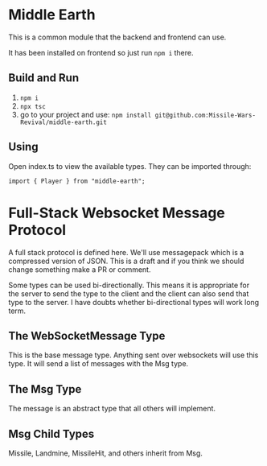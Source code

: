 # Middle Earth
This is a common module that the backend and frontend can use.

It has been installed on frontend so just run `npm i` there. 

## Build and Run
1. `npm i`
2. `npx tsc`
3. go to your project and use: `npm install git@github.com:Missile-Wars-Revival/middle-earth.git`

## Using
Open index.ts to view the available types. They can be imported through:
```
import { Player } from "middle-earth";
```

# Full-Stack Websocket Message Protocol
A full stack protocol is defined here. We'll use messagepack which is a compressed version of JSON. This is a draft and if you think we should change something make a PR or comment.

Some types can be used bi-directionally. This means it is appropriate for the server to send the type to the client and the client can also send that type to the server. I have doubts whether bi-directional types will work long term.

## The WebSocketMessage Type
This is the base message type. Anything sent over websockets will use this type. It will send a list of messages with the Msg type.

## The Msg Type
The message is an abstract type that all others will implement.

## Msg Child Types
Missile, Landmine, MissileHit, and others inherit from Msg.